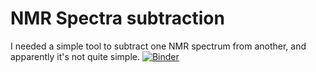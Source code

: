 # NMR Spectra subtraction
I needed a simple tool to subtract one NMR spectrum from another, and apparently it's not quite simple.
[![Binder](https://mybinder.org/badge_logo.svg)](https://mybinder.org/v2/gh/bazitur/nmr_subtraction/master?filepath=Subtract%20spectra.ipynb)
